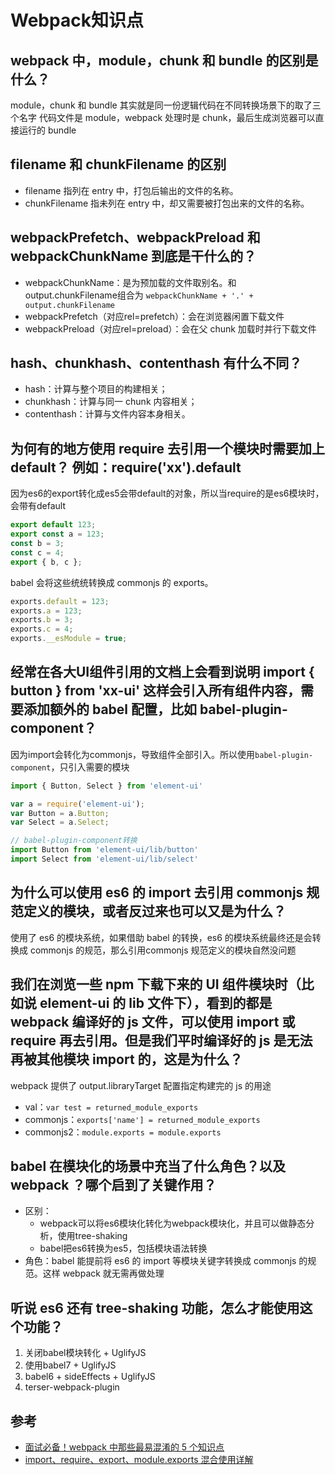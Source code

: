 # Webpack知识点

## webpack 中，module，chunk 和 bundle 的区别是什么？
module，chunk 和 bundle 其实就是同一份逻辑代码在不同转换场景下的取了三个名字
代码文件是 module，webpack 处理时是 chunk，最后生成浏览器可以直接运行的 bundle

## filename 和 chunkFilename 的区别
- filename 指列在 entry 中，打包后输出的文件的名称。
- chunkFilename 指未列在 entry 中，却又需要被打包出来的文件的名称。

## webpackPrefetch、webpackPreload 和 webpackChunkName 到底是干什么的？
- webpackChunkName：是为预加载的文件取别名。和output.chunkFilename组合为 `webpackChunkName + '.' + output.chunkFilename`
- webpackPrefetch（对应rel=prefetch）：会在浏览器闲置下载文件
- webpackPreload（对应rel=preload）：会在父 chunk 加载时并行下载文件

## hash、chunkhash、contenthash 有什么不同？
- hash：计算与整个项目的构建相关；
- chunkhash：计算与同一 chunk 内容相关；
- contenthash：计算与文件内容本身相关。

## 为何有的地方使用 require 去引用一个模块时需要加上 default？ 例如：require('xx').default
因为es6的export转化成es5会带default的对象，所以当require的是es6模块时，会带有default
```js
export default 123;
export const a = 123;
const b = 3;
const c = 4;
export { b, c };
```
babel 会将这些统统转换成 commonjs 的 exports。
```js
exports.default = 123;
exports.a = 123;
exports.b = 3;
exports.c = 4;
exports.__esModule = true;
```

## 经常在各大UI组件引用的文档上会看到说明 import { button } from 'xx-ui' 这样会引入所有组件内容，需要添加额外的 babel 配置，比如 babel-plugin-component？
因为import会转化为commonjs，导致组件全部引入。所以使用`babel-plugin-component`，只引入需要的模块
```js
import { Button, Select } from 'element-ui'
```
```js
var a = require('element-ui');
var Button = a.Button;
var Select = a.Select;
```
```js
// babel-plugin-component转换
import Button from 'element-ui/lib/button'
import Select from 'element-ui/lib/select'
```

## 为什么可以使用 es6 的 import 去引用 commonjs 规范定义的模块，或者反过来也可以又是为什么？
使用了 es6 的模块系统，如果借助 babel 的转换，es6 的模块系统最终还是会转换成 commonjs 的规范，那么引用commonjs 规范定义的模块自然没问题

## 我们在浏览一些 npm 下载下来的 UI 组件模块时（比如说 element-ui 的 lib 文件下），看到的都是 webpack 编译好的 js 文件，可以使用 import 或 require 再去引用。但是我们平时编译好的 js 是无法再被其他模块 import 的，这是为什么？
webpack 提供了 output.libraryTarget 配置指定构建完的 js 的用途
- val：`var test = returned_module_exports`
- commonjs：`exports['name'] = returned_module_exports`
- commonjs2：`module.exports = module.exports`

## babel 在模块化的场景中充当了什么角色？以及 webpack ？哪个启到了关键作用？
- 区别：
    - webpack可以将es6模块化转化为webpack模块化，并且可以做静态分析，使用tree-shaking
    - babel把es6转换为es5，包括模块语法转换
- 角色：babel 能提前将 es6 的 import 等模块关键字转换成 commonjs 的规范。这样 webpack 就无需再做处理

## 听说 es6 还有 tree-shaking 功能，怎么才能使用这个功能？
1. 关闭babel模块转化 + UglifyJS
2. 使用babel7 + UglifyJS
3. babel6 + sideEffects + UglifyJS
4. terser-webpack-plugin

## 参考
- [面试必备！webpack 中那些最易混淆的 5 个知识点](https://juejin.im/post/5cede821f265da1bbd4b5630)
- [import、require、export、module.exports 混合使用详解](https://juejin.im/post/5a2e5f0851882575d42f5609#heading-0)

